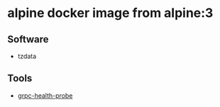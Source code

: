 # alpine docker image from alpine:3

## Software

- tzdata

## Tools

- [grpc-health-probe](https://github.com/grpc-ecosystem/grpc-health-probe)

